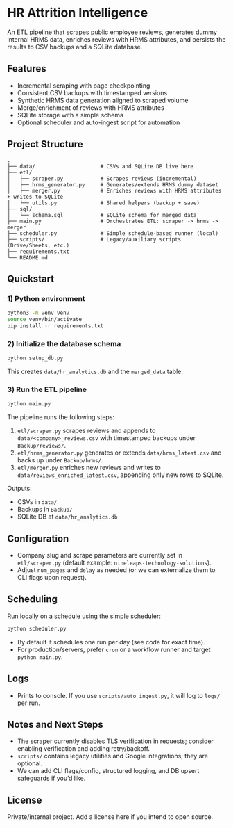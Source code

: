 # HR Attrition Intelligence

An ETL pipeline that scrapes public employee reviews, generates dummy internal HRMS data, enriches reviews with HRMS attributes, and persists the results to CSV backups and a SQLite database.

## Features
- Incremental scraping with page checkpointing
- Consistent CSV backups with timestamped versions
- Synthetic HRMS data generation aligned to scraped volume
- Merge/enrichment of reviews with HRMS attributes
- SQLite storage with a simple schema
- Optional scheduler and auto-ingest script for automation

## Project Structure
```
.
├── data/                     # CSVs and SQLite DB live here
├── etl/
│   ├── scraper.py            # Scrapes reviews (incremental)
│   ├── hrms_generator.py     # Generates/extends HRMS dummy dataset
│   ├── merger.py             # Enriches reviews with HRMS attributes + writes to SQLite
│   └── utils.py              # Shared helpers (backup + save)
├── sql/
│   └── schema.sql            # SQLite schema for merged_data
├── main.py                   # Orchestrates ETL: scraper -> hrms -> merger
├── scheduler.py              # Simple schedule-based runner (local)
├── scripts/                  # Legacy/auxiliary scripts (Drive/Sheets, etc.)
├── requirements.txt
└── README.md
```

## Quickstart

### 1) Python environment
```bash
python3 -m venv venv
source venv/bin/activate
pip install -r requirements.txt
```

### 2) Initialize the database schema
```bash
python setup_db.py
```
This creates `data/hr_analytics.db` and the `merged_data` table.

### 3) Run the ETL pipeline
```bash
python main.py
```
The pipeline runs the following steps:
1. `etl/scraper.py` scrapes reviews and appends to `data/<company>_reviews.csv` with timestamped backups under `Backup/reviews/`.
2. `etl/hrms_generator.py` generates or extends `data/hrms_latest.csv` and backs up under `Backup/hrms/`.
3. `etl/merger.py` enriches new reviews and writes to `data/reviews_enriched_latest.csv`, appending only new rows to SQLite.

Outputs:
- CSVs in `data/`
- Backups in `Backup/`
- SQLite DB at `data/hr_analytics.db`

## Configuration
- Company slug and scrape parameters are currently set in `etl/scraper.py` (default example: `nineleaps-technology-solutions`).
- Adjust `num_pages` and `delay` as needed (or we can externalize them to CLI flags upon request).

## Scheduling
Run locally on a schedule using the simple scheduler:
```bash
python scheduler.py
```
- By default it schedules one run per day (see code for exact time).
- For production/servers, prefer `cron` or a workflow runner and target `python main.py`.

## Logs
- Prints to console. If you use `scripts/auto_ingest.py`, it will log to `logs/` per run.

## Notes and Next Steps
- The scraper currently disables TLS verification in requests; consider enabling verification and adding retry/backoff.
- `scripts/` contains legacy utilities and Google integrations; they are optional.
- We can add CLI flags/config, structured logging, and DB upsert safeguards if you’d like.

## License
Private/internal project. Add a license here if you intend to open source.

